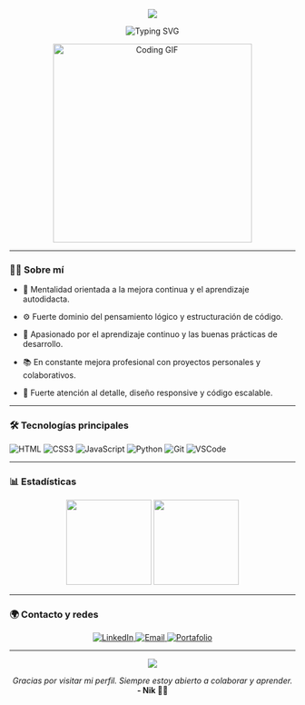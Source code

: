 <!-- ENCABEZADO ANIMADO -->
<p align="center">
  <img src="https://capsule-render.vercel.app/api?type=waving&color=0e0e0e&height=200&section=header&text=Hola%2C%20soy%20Nicolas Riaño %20👋&fontSize=40&fontColor=ffffff&animation=fadeIn" />
</p>

<!-- FRASE TIPOGRAFICA ANIMADA -->
<p align="center">
<p align="center">
  <img src="https://readme-typing-svg.herokuapp.com?font=Fira+Code&size=22&pause=1000&color=F97316&background=0F0F0F00&center=true&vCenter=true&width=450&lines=Full+Stack+Developer;Python;CSS;JavaScript;JSON;HTML;React" alt="Typing SVG" />
</p>


<!-- GIF O IMAGEN PRESENTACIÓN -->
<p align="center">
  <img src="https://media.giphy.com/media/qgQUggAC3Pfv687qPC/giphy.gif" width="350" alt="Coding GIF" />
</p>

---

### 👨‍💻 Sobre mí

- 🔁 Mentalidad orientada a la mejora continua y el aprendizaje autodidacta.

- ⚙️ Fuerte dominio del pensamiento lógico y estructuración de código.

- 🧠 Apasionado por el aprendizaje continuo y las buenas prácticas de desarrollo.

- 📚 En constante mejora profesional con proyectos personales y colaborativos.

- 🧩 Fuerte atención al detalle, diseño responsive y código escalable.

---

### 🛠️ Tecnologías principales

![HTML](https://img.shields.io/badge/HTML5-E34F26?style=flat&logo=html5&logoColor=white)
![CSS3](https://img.shields.io/badge/CSS3-1572B6?style=flat&logo=css3&logoColor=white)
![JavaScript](https://img.shields.io/badge/JavaScript-F7DF1E?style=flat&logo=javascript&logoColor=black)
![Python](https://img.shields.io/badge/Python-3776AB?style=flat&logo=python&logoColor=white)
![Git](https://img.shields.io/badge/Git-F05032?style=flat&logo=git&logoColor=white)
![VSCode](https://img.shields.io/badge/VS%20Code-007ACC?style=flat&logo=visual-studio-code&logoColor=white)

---

### 📊 Estadísticas

<p align="center">
  <img height="150em" src="https://github-readme-stats.vercel.app/api?username=Nik1304&show_icons=true&theme=github_dark&hide=issues"/>
  <img height="150em" src="https://github-readme-stats.vercel.app/api/top-langs/?username=Nik1304&layout=compact&theme=github_dark"/>
</p>

---

### 🌍 Contacto y redes

<p align="center">
  <a href="https://linkedin.com/in/tu-usuario" target="_blank">
    <img alt="LinkedIn" src="https://img.shields.io/badge/LinkedIn-blue?style=flat&logo=linkedin&logoColor=white" />
  </a>
  <a href="mailto:tuemail@gmail.com">
    <img alt="Email" src="https://img.shields.io/badge/Email-D14836?style=flat&logo=gmail&logoColor=white" />
  </a>
  <a href="https://tusitio.com">
    <img alt="Portafolio" src="https://img.shields.io/badge/Portafolio-Web-0a0a0a?style=flat&logo=firefox&logoColor=white" />
  </a>
</p>

---

<!-- FOOTER ESTILIZADO -->
<p align="center">
  <img src="https://capsule-render.vercel.app/api?type=waving&color=0e0e0e&height=100&section=footer" />
</p>

<p align="center">
  <em>Gracias por visitar mi perfil. Siempre estoy abierto a colaborar y aprender.</em><br/>
  <strong>- Nik 🧑‍💻</strong>
</p>
